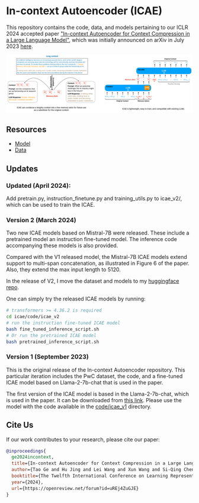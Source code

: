 # In-context Autoencoder (ICAE)

This repository contains the code, data, and models pertaining to our ICLR 2024 accepted paper ["In-context Autoencoder for Context Compression in a Large Language Model"](https://openreview.net/pdf?id=uREj4ZuGJE), which was initially announced on arXiv in July 2023 [here](https://arxiv.org/abs/2307.06945).

![ICAE Illustration](./icae_demo.png)

## Resources

* [Model](https://huggingface.co/sggetao/icae/tree/main)
* [Data](https://huggingface.co/datasets/sggetao/PwC)

## Updates

### Updated (April 2024):

Add pretrain.py, instruction_finetune.py and training_utils.py to icae_v2/, which can be used to train the ICAE.

### Version 2 (March 2024)
Two new ICAE models based on Mistral-7B were released. These include a pretrained model an instruction fine-tuned model. The inference code accompanying these models is also provided.

Compared with the V1 released model, the Mistral-7B ICAE models extend support to multi-span concatenation, as illustrated in Figure 6 of the paper. Also, they extend the max input length to 5120.

In the release of V2, I move the dataset and models to my [huggingface repo](https://huggingface.co/sggetao).

One can simply try the released ICAE models by running:

```bash
# transformers >= 4.36.2 is required
cd icae/code/icae_v2
# run the instruction fine-tuned ICAE model
bash fine_tuned_inference_script.sh
# Or run the pretrained ICAE model
bash pretrained_inference_script.sh
```

### Version 1 (September 2023)
This is the original release of the In-context Autoencoder repository. This particular iteration includes the PwC dataset, the code, and a fine-tuned ICAE model based on Llama-2-7b-chat that is used in the paper.

The first version of the ICAE model is based in the Llama-2-7b-chat, which is used in the paper. It can be downloaded from [this link](https://huggingface.co/sggetao/icae/resolve/main/llama-2-7b-chat-finetuned-icae_zeroweight_llama2.pt). Please use the model with the code available in the [code/icae_v1](https://github.com/getao/icae/tree/main/code/icae_v1) directory.

## Cite Us

If our work contributes to your research, please cite our paper:

```bibtex
@inproceedings{
  ge2024incontext,
  title={In-context Autoencoder for Context Compression in a Large Language Model},
  author={Tao Ge and Hu Jing and Lei Wang and Xun Wang and Si-Qing Chen and Furu Wei},
  booktitle={The Twelfth International Conference on Learning Representations},
  year={2024},
  url={https://openreview.net/forum?id=uREj4ZuGJE}
}
```
